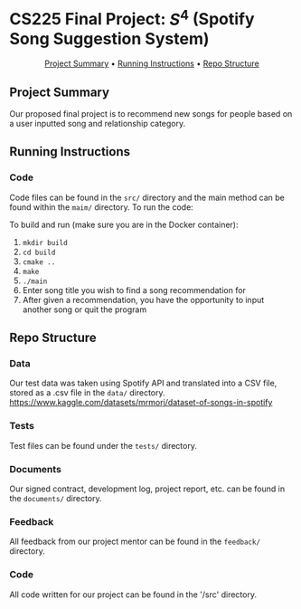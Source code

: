 # CS225 Final Project: $S^{4}$ (Spotify Song Suggestion System)
<p align="center">
  <a href="#project-summary">Project Summary</a> •
  <a href="#running-instructions">Running Instructions</a> •
  <a href="#repo-structure">Repo Structure</a>
</p>

## Project Summary

Our proposed final project is to recommend new songs for people based on a user inputted song and relationship category.

## Running Instructions

### Code

Code files can be found in the `src/` directory and the main method can be found within the `maim/` directory. To run the code:

To build and run (make sure you are in the Docker container):
1. `mkdir build`
2. `cd build`
3. `cmake ..`
4. `make`
5. `./main`
6. Enter song title you wish to find a song recommendation for
7. After given a recommendation, you have the opportunity to input another song or quit the program



## Repo Structure 

### Data

Our test data was taken using Spotify API and translated into a CSV file, stored as a .csv file in the `data/` directory.
https://www.kaggle.com/datasets/mrmorj/dataset-of-songs-in-spotify

### Tests

Test files can be found under the `tests/` directory.

### Documents

Our signed contract, development log, project report, etc. can be found in the `documents/` directory.

### Feedback

All feedback from our project mentor can be found in the `feedback/` directory.

### Code
All code written for our project can be found in the '/src' directory.

